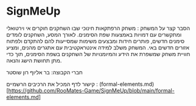 # SignMeUp

הסבר קצר על המשחק : 
משחק הרפתקאות חינוכי שבו השחקנים חוקרים אי וירטואלי ומתקשרים עם דמויות באמצעות שפת הסימנים. לאורך המסע, השחקנים לומדים סימנים חדשים, פותרים חידות ומבצעים משימות שמסייעות להם להתקדם ולפתוח אזורים חדשים באי. המשחק משלב למידה אינטראקטיבית עם אתגרים מהנים, ומציע חוויית משחק שמשפרת את הידע והמיומנויות של השחקנים בשפת הסימנים, תוך כדי מתן תחושת הישג והנאה.

חברי הקבוצה:
בר אליוף
רון שוסטר

קישור לדף המכיל את הרכיבים הרשמיים : (formal-elements.md)[https://github.com/RooMates-Game/SignMeUp/blob/main/formal-elements.md]
